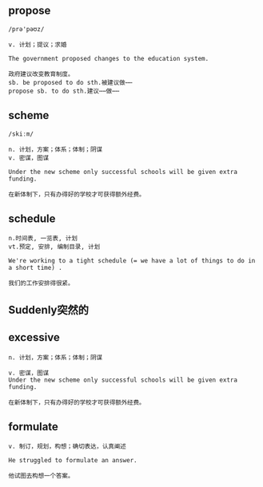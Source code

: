 ## propose
```
/prə'pəʊz/

v. 计划；提议；求婚

The government proposed changes to the education system.

政府建议改变教育制度。
sb. be proposed to do sth.被建议做⋯⋯
propose sb. to do sth.建议⋯⋯做⋯⋯
```

## scheme
```
/skiːm/

n. 计划，方案；体系；体制；阴谋
v. 密谋，图谋

Under the new scheme only successful schools will be given extra funding.

在新体制下，只有办得好的学校才可获得额外经费。
```

## schedule
```
n.时间表, 一览表, 计划 
vt.预定, 安排, 编制目录, 计划

We're working to a tight schedule (= we have a lot of things to do in a short time) .

我们的工作安排得很紧。
```
## Suddenly突然的
## excessive
```
n. 计划，方案；体系；体制；阴谋

v. 密谋，图谋
Under the new scheme only successful schools will be given extra funding.

在新体制下，只有办得好的学校才可获得额外经费。
```
## formulate
```
v. 制订，规划，构想；确切表达，认真阐述

He struggled to formulate an answer.

他试图去构想一个答案。
```
